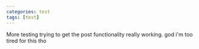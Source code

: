 ```yaml
---
categories: test
tags: [test]
---
```


More testing trying to get the post functionality really working. god i'm too tired for this tho